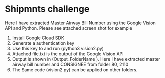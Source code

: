 # Shipmnts challenge

Here I have extracted Master Airway Bill Number using the Google Vision API and Python. Please see attached screen shot for example

1) Install Google Cloud SDK
2) Generate a authentication key
3) Use this key to and run (python3 vision2.py)
4) Attached file.txt is the output of the Google Vision API
5) Output is shown in (Output_FolderName ). Here I have extracted master airway bill number and CONSIGNEE from folder 80, 2110 
6) The Same code (vision2.py) can be applied on other folders.
